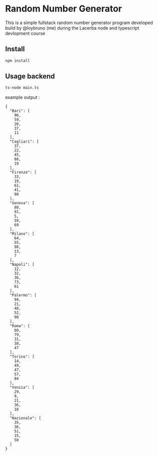 # Random Number Generator

This is a simple fullstack random number generator 
program developed build by @loybruno (me) during the 
Lacerba node and typescript devlopment course

## Install

```bash
npm install
```

## Usage backend

```bash
ts-node main.ts
```

example output : 

```
{
  "Bari": [
    96,
    59,
    20,
    37,
    11
  ],
  "Cagliari": [
    37,
    22,
    45,
    88,
    19
  ],
  "Firenze": [
    33,
    19,
    61,
    41,
    98
  ],
  "Genova": [
    80,
    91,
    5,
    59,
    69
  ],
  "Milano": [
    64,
    55,
    98,
    13,
    7
  ],
  "Napoli": [
    12,
    32,
    36,
    73,
    61
  ],
  "Palermo": [
    94,
    21,
    48,
    52,
    98
  ],
  "Roma": [
    60,
    79,
    31,
    38,
    47
  ],
  "Torino": [
    14,
    49,
    47,
    57,
    84
  ],
  "Venzia": [
    29,
    9,
    21,
    36,
    18
  ],
  "Nazionale": [
    35,
    36,
    51,
    15,
    50
  ]
}
```
